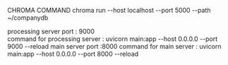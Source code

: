 CHROMA COMMAND
chroma run --host localhost --port 5000 --path ~/companydb

processing server port : 9000  
command for processing server : uvicorn main:app --host 0.0.0.0 --port 9000 --reload
main server port :8000
command for main server : uvicorn main:app --host 0.0.0.0 --port 8000 --reload
